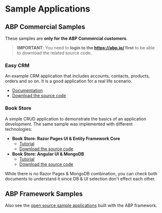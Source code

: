 # Sample Applications

## ABP Commercial Samples

These samples are **only for the ABP Commercial customers**.

> **IMPORTANT**: You need to **login to the https://abp.io/ first** to be able to download the related source code.

### Easy CRM

An example CRM application that includes accounts, contacts, products, orders and so on. It is a good application for a real life scenario.

* [Documentation](easy-crm.md)
* [Download the source code](https://abp.io/Account/Login?returnUrl=/api/download/samples/easy-crm)

### Book Store

A simple CRUD application to demonstrate the basics of an application development. The same sample was implemented with different technologies:

- **Book Store: Razor Pages UI & Entity Framework Core**
  - [Tutorial](https://docs.abp.io/en/commercial/latest/tutorials/book-store/part-1?UI=MVC)
  - [Download the source code](https://abp.io/Account/Login?returnUrl=/api/download/samples/bookstore-mvc-ef)
- **Book Store: Angular UI & MongoDB**
  - [Tutorial](https://docs.abp.io/en/commercial/latest/tutorials/book-store/part-1?UI=NG)
  - [Download the source code](https://abp.io/Account/Login?returnUrl=/api/download/samples/bookstore-angular-mongodb)

While there is no Razor Pages & MongoDB combination, you can check both documents to understand it since DB & UI selection don't effect each other.

## ABP Framework Samples

Also see the [open source sample applications](https://docs.abp.io/en/abp/latest/Samples/Index) built with the ABP framework.
